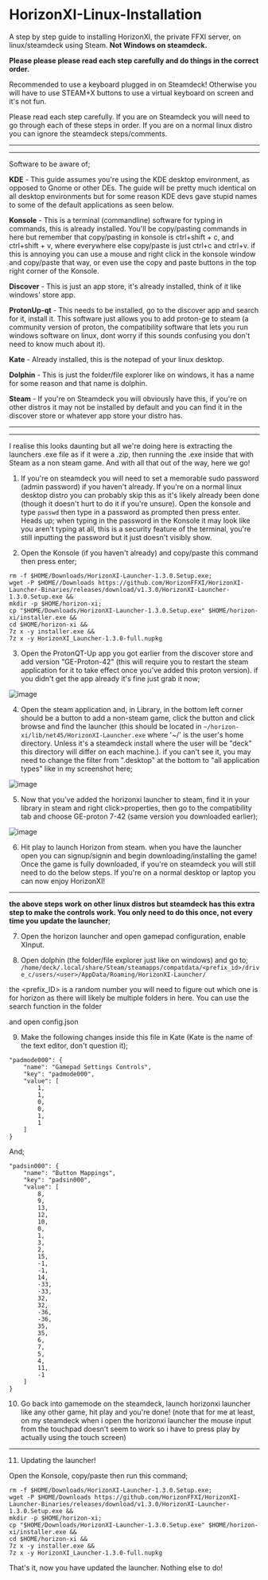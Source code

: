 # HorizonXI-Linux-Installation
A step by step guide to installing HorizonXI, the private FFXI server, on linux/steamdeck using Steam. **Not Windows on steamdeck.**

**Please please please read each step carefully and do things in the correct order.**

Recommended to use a keyboard plugged in on Steamdeck! Otherwise you will have to use STEAM+X buttons to use a virtual keyboard on screen and it's not fun.

Please read each step carefully. If you are on Steamdeck you will need to go through each of these steps in order. If you are on a normal linux distro you can ignore the steamdeck steps/comments.

-----
-----

Software to be aware of;

**KDE** - This guide assumes you're using the KDE desktop environment, as opposed to Gnome or other DEs. The guide will be pretty much identical on all desktop environments but for some reason KDE devs gave stupid names to some of the default applications as seen below.

**Konsole** - This is a terminal (commandline) software for typing in commands, this is already installed. You'll be copy/pasting commands in here but remember that copy/pasting in konsole is ctrl+shift + c, and ctrl+shift + v, where everywhere else copy/paste is just ctrl+c and ctrl+v. if this is annoying you can use a mouse and right click in the konsole window and copy/paste that way, or even use the copy and paste buttons in the top right corner of the Konsole.

**Discover** - This is just an app store, it's already installed, think of it like windows' store app.

**ProtonUp-qt** - This needs to be installed, go to the discover app and search for it, install it. This software just allows you to add proton-ge to steam (a community version of proton, the compatibility software that lets you run windows software on linux, dont worry if this sounds confusing you don't need to know much about it).

**Kate** - Already installed, this is the notepad of your linux desktop.

**Dolphin** - This is just the folder/file explorer like on windows, it has a name for some reason and that name is dolphin.

**Steam** - If you're on Steamdeck you will obviously have this, if you're on other distros it may not be installed by default and you can find it in the discover store or whatever app store your distro has.

-----
-----

I realise this looks daunting but all we're doing here is extracting the launchers .exe file as if it were a .zip, then running the .exe inside that with Steam as a non steam game. And with all that out of the way, here we go!


1. If you're on steamdeck you will need to set a memorable sudo password (admin password) if you haven't already. If you're on a normal linux desktop distro you can probably skip this as it's likely already been done (though it doesn't hurt to do it if you're unsure). Open the konsole and type `passwd` then type in a password as prompted then press enter. Heads up; when typing in the password in the Konsole it may look like you aren't typing at all, this is a security feature of the terminal, you're still inputting the password but it just doesn't visibly show.

2. Open the Konsole (if you haven't already) and copy/paste this command then press enter;

```
rm -f $HOME/Downloads/HorizonXI-Launcher-1.3.0.Setup.exe;
wget -P $HOME//Downloads https://github.com/HorizonFFXI/HorizonXI-Launcher-Binaries/releases/download/v1.3.0/HorizonXI-Launcher-1.3.0.Setup.exe &&
mkdir -p $HOME/horizon-xi;
cp "$HOME/Downloads/HorizonXI-Launcher-1.3.0.Setup.exe" $HOME/horizon-xi/installer.exe &&
cd $HOME/horizon-xi &&
7z x -y installer.exe &&
7z x -y HorizonXI_Launcher-1.3.0-full.nupkg
```

3. Open the ProtonQT-Up app you got earlier from the discover store and add version "GE-Proton-42" (this will require you to restart the steam application for it to take effect once you've added this proton version). if you didn't get the app already it's fine just grab it now;

![image](https://github.com/user-attachments/assets/8a334f84-4bf2-49cd-9035-7525123d5b31)


4. Open the steam application and, in Library, in the bottom left corner should be a button to add a non-steam game, click the button and click browse and find the launcher (this should be located in `~/horizon-xi/lib/net45/HorizonXI-Launcher.exe` where '~/' is the user's home directory. Unless it's a steamdeck install where the user will be "deck" this directory will differ on each machine.). if you can't see it, you may need to change the filter from ".desktop" at the bottom to "all application types" like in my screenshot here;

![image](https://github.com/user-attachments/assets/8c3a6b04-ca3b-46f3-827b-96186317ffd5)

5. Now that you've added the horizonxi launcher to steam, find it in your library in steam and right click>properties, then go to the compatibility tab and choose GE-proton 7-42 (same version you downloaded earlier);

![image](https://github.com/user-attachments/assets/0cdda30b-a029-4619-8ecb-2cda61bba616)

6. Hit play to launch Horizon from steam. when you have the launcher open you can signup/signin and begin downloading/installing the game! Once the game is fully downloaded, if you're on steamdeck you will still need to do the below steps. If you're on a normal desktop or laptop you can now enjoy HorizonXI!

-----

**the above steps work on other linux distros but steamdeck has this extra step to make the controls work. You only need to do this once, not every time you update the launcher**;

7. Open the horizon launcher and open gamepad configuration, enable XInput.

8. Open dolphin (the folder/file explorer just like on windows) and go to; `/home/deck/.local/share/Steam/steamapps/compatdata/<prefix_id>/drive_c/users/<user>/AppData/Roaming/HorizonXI-Launcher/`

the <prefix_ID> is a random number you will need to figure out which one is for horizon as there will likely be multiple folders in here. You can use the search function in the folder

and open config.json

9. Make the following changes inside this file in Kate (Kate is the name of the text editor, don't question it);

```
"padmode000": {
    "name": "Gamepad Settings Controls",
    "key": "padmode000",
    "value": [
        1,
        1,
        0,
        0,
        1,
        1
    ]
}
```

And;

```
"padsin000": {
    "name": "Button Mappings",
    "key": "padsin000",
    "value": [
        8,
        9,
        13,
        12,
        10,
        0,
        1,
        3,
        2,
        15,
        -1,
        -1,
        14,
        -33,
        -33,
        32,
        32,
        -36,
        -36,
        35,
        35,
        6,
        7,
        5,
        4,
        11,
        -1
    ]
}
```

10. Go back into gamemode on the steamdeck, launch horizonxi launcher like any other game, hit play and you're done! (note that for me at least, on my steamdeck when i open the horizonxi launcher the mouse input from the touchpad doesn't seem to work so i have to press play by actually using the touch screen)

-----

11. Updating the launcher!

Open the Konsole, copy/paste then run this command;

```
rm -f $HOME/Downloads/HorizonXI-Launcher-1.3.0.Setup.exe;
wget -P $HOME/Downloads https://github.com/HorizonFFXI/HorizonXI-Launcher-Binaries/releases/download/v1.3.0/HorizonXI-Launcher-1.3.0.Setup.exe &&
mkdir -p $HOME/horizon-xi;
cp "$HOME/Downloads/HorizonXI-Launcher-1.3.0.Setup.exe" $HOME/horizon-xi/installer.exe &&
cd $HOME/horizon-xi &&
7z x -y installer.exe &&
7z x -y HorizonXI_Launcher-1.3.0-full.nupkg
```
That's it, now you have updated the launcher. Nothing else to do! 

